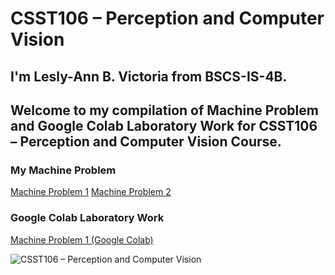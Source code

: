 # CSST106 – Perception and Computer Vision

## I'm Lesly-Ann B. Victoria from BSCS-IS-4B.
## Welcome to my compilation of Machine Problem and Google Colab Laboratory Work for CSST106 – Perception and Computer Vision Course.

### My Machine Problem
[Machine Problem 1](https://github.com/LeslyVictoria2/CSST106-CS4B/blob/main/4B-VICTORIA-MP1)
[Machine Problem 2](https://github.com/LeslyVictoria2/CSST106-CS4B/blob/main/4B-VICTORIA-MP2)

### Google Colab Laboratory Work
[Machine Problem 1 (Google Colab)](https://github.com/LeslyVictoria2/CSST106-CS4B/blob/main/4B_VICTORIA_MP1.ipynb)

![CSST106 – Perception and Computer Vision](https://www.world-wide.org/images/comp-vision.jpg)
